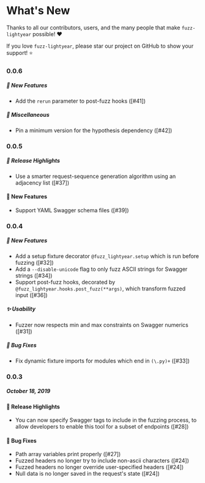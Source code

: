# What's New

Thanks to all our contributors, users, and the many people that make `fuzz-lightyear` possible!
:heart:

If you love `fuzz-lightyear`, please star our project on GitHub to show your support! :star:

<!--
### A.B.C
##### MMM DD, YYYY

#### :mega: Release Highlights
#### :boom: Breaking Changes
#### :tada: New Features
#### :newspaper: News
#### :sparkles: Usability
#### :performing_arts: Performance
#### :bug: Bug Fixes
#### :snake: Miscellaneous

[#xxxx]: https://github.com/Yelp/detect-secrets-server/pull/xxxx
[@xxxx]: https://github.com/xxxx
-->

### 0.0.6
##### :tada: New Features

- Add the `rerun` parameter to post-fuzz hooks ([#41])

##### :snake: Miscellaneous

- Pin a minimum version for the hypothesis dependency ([#42])

### 0.0.5
##### :mega: Release Highlights

- Use a smarter request-sequence generation algorithm using an adjacency list ([#37])

#### :tada: New Features

- Support YAML Swagger schema files ([#39])

### 0.0.4
##### :tada: New Features

- Add a setup fixture decorator `@fuzz_lightyear.setup` which is run before fuzzing ([#32])
- Add a `--disable-unicode` flag to only fuzz ASCII strings for Swagger strings ([#34])
- Support post-fuzz hooks, decorated by `@fuzz_lightyear.hooks.post_fuzz(**args)`,
which transform fuzzed input ([#36])

##### :sparkles: Usability

- Fuzzer now respects min and max constraints on Swagger numerics ([#31])

##### :bug: Bug Fixes

- Fix dynamic fixture imports for modules which end in `(\.py)+` ([#33])

### 0.0.3
##### October 18, 2019

#### :mega: Release Highlights

- You can now specify Swagger tags to include in the fuzzing process, to allow developers
  to enable this tool for a subset of endpoints ([#28])

#### :bug: Bug Fixes

- Path array variables print properly ([#27])
- Fuzzed headers no longer try to include non-ascii characters ([#24])
- Fuzzed headers no longer override user-specified headers ([#24])
- Null data is no longer saved in the request's state ([#24])

